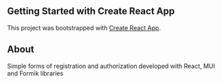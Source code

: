 ## Getting Started with Create React App

This project was bootstrapped with [Create React App](https://github.com/facebook/create-react-app).

## About

Simple forms of registration and authorization developed with React, MUI and Formik libraries